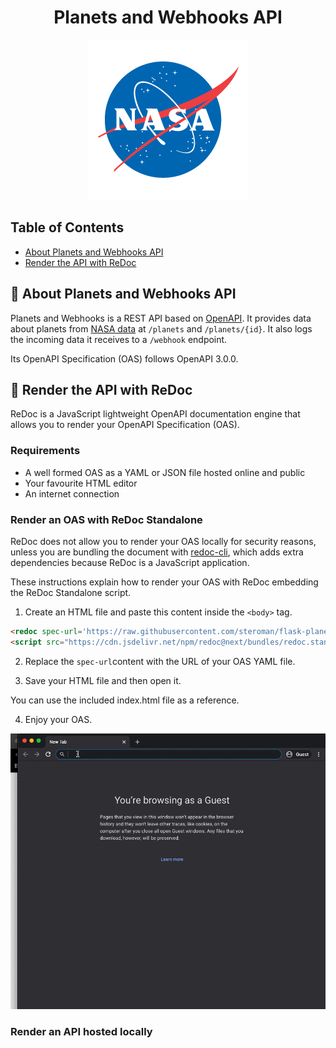 <div align="center">

# Planets and Webhooks API
 ![NASA's logo](/docs/assets/nasa-logo.png)

</div>

## Table of Contents

- [About Planets and Webhooks API](#📄-about)
- [Render the API with ReDoc](#🚀-getting-started)

## 📄 About Planets and Webhooks API

Planets and Webhooks is a REST API based on [OpenAPI](https://www.openapis.org/ "Link to the OpenAPI website"). It provides data about planets from [NASA data](https://solarsystem.nasa.gov/moons/in-depth/ "Link to NASA") at `/planets` and `/planets/{id}`. It also logs the incoming data it receives to a `/webhook` endpoint.

Its OpenAPI Specification (OAS) follows OpenAPI 3.0.0.

## 📝 Render the API with ReDoc

ReDoc is a JavaScript lightweight OpenAPI documentation engine that allows you to render your OpenAPI Specification (OAS).

### Requirements

- A well formed OAS as a YAML or JSON file hosted online and public
- Your favourite HTML editor
- An internet connection

### Render an OAS with ReDoc Standalone

ReDoc does not allow you to render your OAS locally for security reasons, unless you are bundling the document with [redoc-cli](https://github.com/Redocly/redoc/tree/master/cli "Link to ReDoc CLI GitHub page"), which adds extra dependencies because ReDoc is a JavaScript application.

These instructions explain how to render your OAS with ReDoc embedding the ReDoc Standalone script.

1. Create an HTML file and paste this content inside the `<body>` tag.

  ```html
  <redoc spec-url='https://raw.githubusercontent.com/steroman/flask-planets/main/openapi/openapi.yaml'></redoc>
  <script src="https://cdn.jsdelivr.net/npm/redoc@next/bundles/redoc.standalone.js"> </script>
  ```
2. Replace the `spec-url`content with the URL of your OAS YAML file.

3. Save your HTML file and then open it.  

  You can use the included index.html file as a reference.

4. Enjoy your OAS.  

  ![The OAS rendered with ReDoc](/docs/assets/redoc-oas.gif)

### Render an API hosted locally
